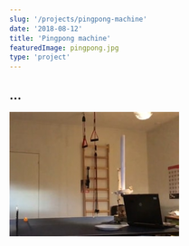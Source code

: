 ```yaml
---
slug: '/projects/pingpong-machine'
date: '2018-08-12'
title: 'Pingpong machine'
featuredImage: pingpong.jpg
type: 'project'
---
```


## ...

![the machine](./pingpong.jpg)
